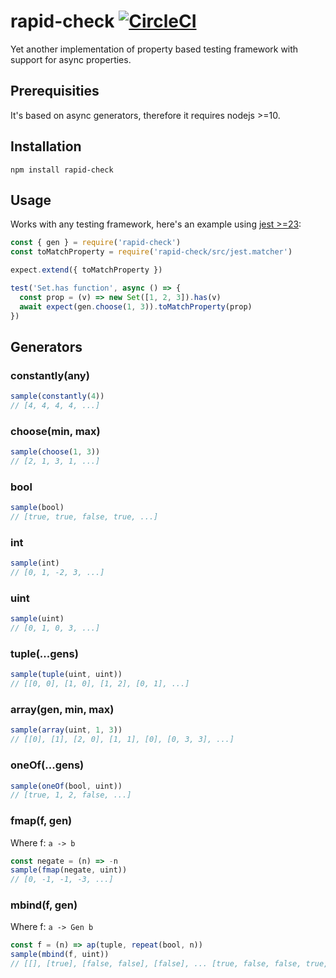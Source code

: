 # rapid-check [![CircleCI](https://circleci.com/gh/honzabrecka/rapid-check/tree/master.svg?style=svg&circle-token=14045240bf5689c38b0a3dcbf478a2f012ab6574)](https://circleci.com/gh/honzabrecka/rapid-check/tree/master)

Yet another implementation of property based testing framework with support for async properties.

## Prerequisities

It's based on async generators, therefore it requires nodejs >=10.

## Installation

```console
npm install rapid-check
```

## Usage

Works with any testing framework, here's an example using [jest >=23](https://facebook.github.io/jest/):

```js
const { gen } = require('rapid-check')
const toMatchProperty = require('rapid-check/src/jest.matcher')

expect.extend({ toMatchProperty })

test('Set.has function', async () => {
  const prop = (v) => new Set([1, 2, 3]).has(v)
  await expect(gen.choose(1, 3)).toMatchProperty(prop)
})
```

## Generators

### constantly(any)

```js
sample(constantly(4))
// [4, 4, 4, 4, ...]
```

### choose(min, max)

```js
sample(choose(1, 3))
// [2, 1, 3, 1, ...]
```

### bool

```js
sample(bool)
// [true, true, false, true, ...]
```

### int

```js
sample(int)
// [0, 1, -2, 3, ...]
```

### uint

```js
sample(uint)
// [0, 1, 0, 3, ...]
```

### tuple(...gens)

```js
sample(tuple(uint, uint))
// [[0, 0], [1, 0], [1, 2], [0, 1], ...]
```

### array(gen, min, max)

```js
sample(array(uint, 1, 3))
// [[0], [1], [2, 0], [1, 1], [0], [0, 3, 3], ...]
```

### oneOf(...gens)

```js
sample(oneOf(bool, uint))
// [true, 1, 2, false, ...]
```

### fmap(f, gen)

Where f: `a -> b`

```js
const negate = (n) => -n
sample(fmap(negate, uint))
// [0, -1, -1, -3, ...]
```

### mbind(f, gen)

Where f: `a -> Gen b`

```js
const f = (n) => ap(tuple, repeat(bool, n))
sample(mbind(f, uint))
// [[], [true], [false, false], [false], ... [true, false, false, true, false], [false]]
```
